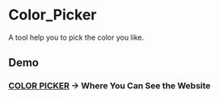 # Color_Picker

A tool help you to pick the color you like.
<br/>

## Demo

### **[COLOR PICKER](http://www.yschen25.com/portfolio/colorPicker/) -> Where You Can See the Website**
<br/>
